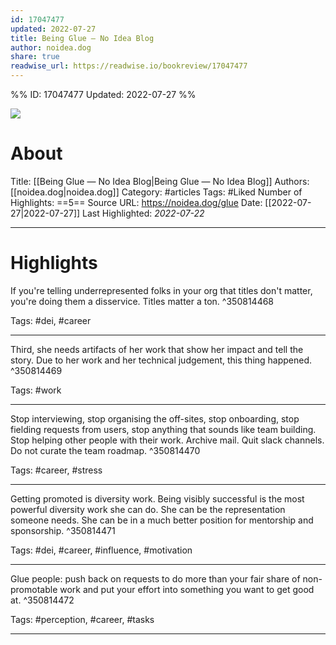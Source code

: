 ```yaml
---
id: 17047477
updated: 2022-07-27
title: Being Glue — No Idea Blog
author: noidea.dog
share: true
readwise_url: https://readwise.io/bookreview/17047477
---
```


%%
ID: 17047477
Updated: 2022-07-27
%%

![]( https://readwise-assets.s3.amazonaws.com/static/images/article4.6bc1851654a0.png)

# About
Title: [[Being Glue — No Idea Blog|Being Glue — No Idea Blog]]
Authors: [[noidea.dog|noidea.dog]]
Category: #articles
Tags: #Liked
Number of Highlights: ==5==
Source URL: https://noidea.dog/glue
Date: [[2022-07-27|2022-07-27]]
Last Highlighted: *2022-07-22*

---

# Highlights

If you're telling underrepresented folks in your org that titles don't matter, you're doing them a disservice. Titles matter a ton. ^350814468

Tags: #dei, #career

---
Third, she needs artifacts of her work that show her impact and tell the story. Due to her work and her technical judgement, this thing happened. ^350814469

Tags: #work

---
Stop interviewing, stop organising the off-sites, stop onboarding, stop fielding requests from users, stop anything that sounds like team building. Stop helping other people with their work. Archive mail. Quit slack channels. Do not curate the team roadmap. ^350814470

Tags: #career, #stress

---
Getting promoted is diversity work. Being visibly successful is the most powerful diversity work she can do. She can be the representation someone needs. She can be in a much better position for mentorship and sponsorship. ^350814471

Tags: #dei, #career, #influence, #motivation

---
Glue people: push back on requests to do more than your fair share of non-promotable work and put your effort into something you want to get good at. ^350814472

Tags: #perception, #career, #tasks

---
